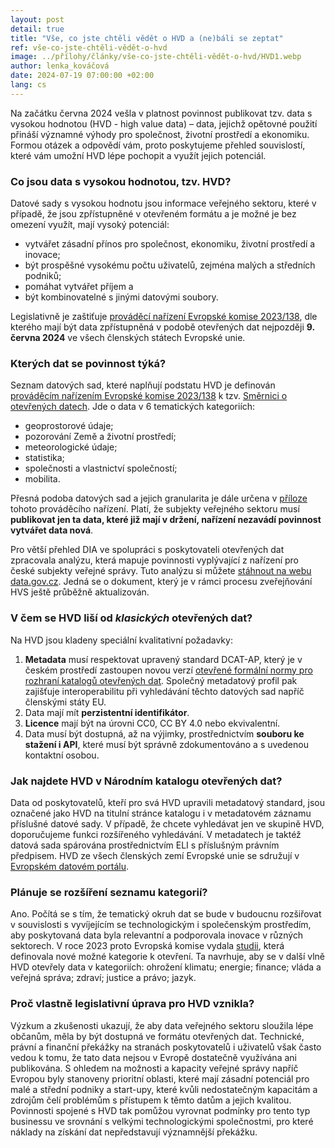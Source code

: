 ```yaml
---
layout: post
detail: true
title: "Vše, co jste chtěli vědět o HVD a (ne)báli se zeptat"
ref: vše-co-jste-chtěli-vědět-o-hvd
image: ../přílohy/články/vše-co-jste-chtěli-vědět-o-hvd/HVD1.webp
author: lenka_kováčová
date: 2024-07-19 07:00:00 +02:00
lang: cs
---
```

Na začátku června 2024 vešla v platnost povinnost publikovat tzv. data s vysokou hodnotou (HVD - high value data) – data, jejichž opětovné použití přináší významné výhody pro společnost, životní prostředí a ekonomiku. 
Formou otázek a odpovědí vám, proto poskytujeme přehled souvislostí, které vám umožní HVD lépe pochopit a využít jejich potenciál.
<!--more-->

### Co jsou data s vysokou hodnotou, tzv. HVD?

Datové sady s vysokou hodnotu jsou informace veřejného sektoru, které v případě, že jsou zpřístupněné v otevřeném formátu a je možné je bez omezení využít, mají vysoký potenciál:

- vytvářet zásadní přínos pro společnost, ekonomiku, životní prostředí a inovace;
-	být prospěšné vysokému počtu uživatelů, zejména malých a středních podniků;
-	pomáhat vytvářet příjem a 
-	být kombinovatelné s jinými datovými soubory.

Legislativně je zaštiťuje [prováděcí nařízení Evropské komise 2023/138], dle kterého mají být data zpřístupněná v podobě otevřených dat nejpozději **9. června 2024** ve všech členských státech Evropské unie.


### Kterých dat se povinnost týká?

Seznam datových sad, které naplňují podstatu HVD je definován [prováděcím nařízením Evropské komise 2023/138] k tzv. [Směrnici o otevřených datech].
Jde o data v 6 tematických kategoriích:

-	geoprostorové údaje;
-	pozorování Země a životní prostředí;
-	meteorologické údaje;
-	statistika;
-	společnosti a vlastnictví společností;
-	mobilita.

Přesná podoba datových sad a jejich granularita je dále určena v [příloze] tohoto prováděcího nařízení.
Platí, že subjekty veřejného sektoru musí **publikovat jen ta data, které již mají v držení, nařízení nezavádí povinnost vytvářet data nová**.

Pro větší přehled DIA ve spolupráci s poskytovateli otevřených dat zpracovala analýzu, která mapuje povinnosti vyplývající z nařízení pro české subjekty veřejné správy. 
Tuto analýzu si můžete [stáhnout na webu data.gov.cz].
Jedná se o dokument, který je v rámci procesu zveřejňování HVS ještě průběžně aktualizován. 

### V čem se HVD liší od *klasických* otevřených dat?

Na HVD jsou kladeny speciální kvalitativní požadavky:

1.	**Metadata** musí respektovat upravený standard DCAT-AP, který je v českém prostředí zastoupen novou verzí [otevřené formální normy pro rozhraní katalogů otevřených dat].
    Společný metadatový profil pak zajišťuje interoperabilitu při vyhledávání těchto datových sad napříč členskými státy EU.
2.	Data mají mít **perzistentní identifikátor**.
3.	**Licence** mají být na úrovni CC0, CC BY 4.0 nebo ekvivalentní.
4.	Data musí být dostupná, až na výjimky, prostřednictvím **souboru ke stažení i API**, které musí být správně zdokumentováno a s uvedenou kontaktní osobou.

### Jak najdete HVD v Národním katalogu otevřených dat?

Data od poskytovatelů, kteří pro svá HVD upravili metadatový standard, jsou označené jako HVD na titulní stránce katalogu i v metadatovém záznamu příslušné datové sady.
V případě, že chcete vyhledávat jen ve skupině HVD, doporučujeme funkci rozšířeného vyhledávání.
V metadatech je taktéž datová sada spárována prostřednictvím ELI s příslušným právním předpisem.
HVD ze všech členských zemí Evropské unie se sdružují v [Evropském datovém portálu].

### Plánuje se rozšíření seznamu kategorií?

Ano.  Počítá se s tím, že tematický okruh dat se bude v budoucnu rozšiřovat v souvislosti s vyvíjejícím se technologickým i společenským prostředím, aby poskytovaná data byla relevantní a podporovala inovace v různých sektorech.
V roce 2023 proto Evropská komise vydala [studii], která definovala nové možné kategorie k otevření.
Ta navrhuje, aby se v další vlně HVD otevřely data v kategoriích: ohrožení klimatu; energie; finance; vláda a veřejná správa; zdraví; justice a právo; jazyk.

### Proč vlastně legislativní úprava pro HVD vznikla?

Výzkum a zkušenosti ukazují, že aby data veřejného sektoru sloužila lépe občanům, měla by být dostupná ve formátu otevřených dat.
Technické, právní a finanční překážky na stranách poskytovatelů i uživatelů však často vedou k tomu, že tato data nejsou v Evropě dostatečně využívána ani publikována.
S ohledem na možnosti a kapacity veřejné správy napříč Evropou byly stanoveny prioritní oblasti, které mají zásadní potenciál pro malé a střední podniky a start-upy, které kvůli nedostatečným kapacitám a zdrojům čelí problémům s přístupem k těmto datům a jejich kvalitou.
Povinnosti spojené s HVD tak pomůžou vyrovnat podmínky pro tento typ businessu ve srovnání s velkými technologickými společnostmi, pro které náklady na získání dat nepředstavují významnější překážku.


[prováděcí nařízení Evropské komise 2023/138]: https://eur-lex.europa.eu/legal-content/CS/TXT/HTML/?uri=CELEX:32023R0138 "prováděcí nařízení Evropské komise 2023/138"
[prováděcím nařízením Evropské komise 2023/138]: https://eur-lex.europa.eu/legal-content/CS/TXT/HTML/?uri=CELEX:32023R0138 "prováděcí nařízení Evropské komise 2023/138"
[Směrnici o otevřených datech]: https://eur-lex.europa.eu/legal-content/CS/TXT/HTML/?uri=CELEX:32019L1024 "Směrnice o otevřených datech"
[příloze]: https://eur-lex.europa.eu/legal-content/CS/TXT/HTML/?uri=CELEX:32023R0138#d1e32-48-1 "Annex"
[stáhnout na webu data.gov.cz]: ../přílohy/články/vše-co-jste-chtěli-vědět-o-hvd/HVD-Analýza-verze-k-18.11.2024.xlsx "HVD analýza k 18.11.2024"
[otevřené formální normy pro rozhraní katalogů otevřených dat]: https://ofn.gov.cz/dcat-ap-cz-rozhran%C3%AD-katalog%C5%AF-otev%C5%99en%C3%BDch-dat/2024-05-28/ "OFN pro rozhraní katalogů otevřených dat"
[Evropském datovém portálu]: https://data.europa.eu/data/datasets?is_hvd=true&locale=undefined "Evropský datový portál"
[studii]: https://op.europa.eu/en/publication-detail/-/publication/3df0f526-2510-11ee-94cb-01aa75ed71a1/language-en "Identification of data themes for the extensions of public sector High-Value Datasets"
